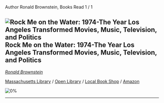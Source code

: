 Author Ronald Brownstein,  Books Read 1 / 1

## ![Rock Me on the Water: 1974-The Year Los Angeles Transformed Movies, Music, Television, and Politics](https://covers.openlibrary.org/b/isbn/9780062899217-S.jpg) Rock Me on the Water: 1974-The Year Los Angeles Transformed Movies, Music, Television, and Politics
*[Ronald Brownstein](../RonaldBrownstein)*

[Massachusetts Library](https://library.minlib.net/search/i=9780062899217) / [Open Library](http://openlibrary.org/isbn/9780062899217) / [Local Book Shop](https://bookshop.org/books/rock-me-on-the-water:-1974-the-year-los-angeles-transformed-movies,-music,-television,-and-politics/9780062899217) / [Amazon](https://smile.amazon.com/dp/006289921X)

![0%](https://progress-bar.dev/0) 



---
